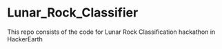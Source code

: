 # Lunar_Rock_Classifier
This repo consists of the code for Lunar Rock Classification hackathon in HackerEarth
